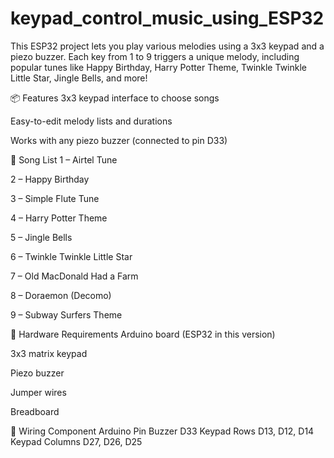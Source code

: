 # keypad_control_music_using_ESP32
This ESP32 project lets you play various melodies using a 3x3 keypad and a piezo buzzer. Each key from 1 to 9 triggers a unique melody, including popular tunes like Happy Birthday, Harry Potter Theme, Twinkle Twinkle Little Star, Jingle Bells, and more!

📦 Features
3x3 keypad interface to choose songs

Easy-to-edit melody lists and durations

Works with any piezo buzzer (connected to pin D33)

🎼 Song List
1 – Airtel Tune

2 – Happy Birthday

3 – Simple Flute Tune

4 – Harry Potter Theme

5 – Jingle Bells

6 – Twinkle Twinkle Little Star

7 – Old MacDonald Had a Farm

8 – Doraemon (Decomo)

9 – Subway Surfers Theme

🔧 Hardware Requirements
Arduino board (ESP32 in this version)

3x3 matrix keypad

Piezo buzzer

Jumper wires

Breadboard

🔌 Wiring
Component	Arduino Pin
Buzzer	D33
Keypad Rows	D13, D12, D14
Keypad Columns	D27, D26, D25
